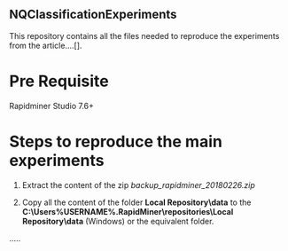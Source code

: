 ## NQClassificationExperiments
This repository contains all the files needed to reproduce the experiments from the article....[].


# Pre Requisite
Rapidminer Studio 7.6+


# Steps to reproduce the main experiments

1.  Extract the content of the zip *backup_rapidminer_20180226.zip*

2.  Copy all the content of the folder **Local Repository\data** to the **C:\Users\%USERNAME%\.RapidMiner\repositories\Local Repository\data** (Windows) or the equivalent folder.

.....
